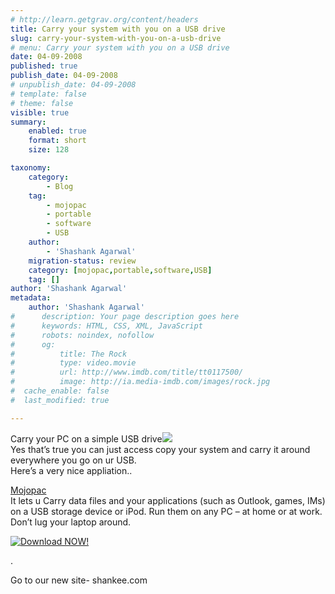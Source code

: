 ```yaml
---
# http://learn.getgrav.org/content/headers
title: Carry your system with you on a USB drive
slug: carry-your-system-with-you-on-a-usb-drive
# menu: Carry your system with you on a USB drive
date: 04-09-2008
published: true
publish_date: 04-09-2008
# unpublish_date: 04-09-2008
# template: false
# theme: false
visible: true
summary:
    enabled: true
    format: short
    size: 128

taxonomy:
    category:
        - Blog
    tag:
        - mojopac
        - portable
        - software
        - USB
    author:
        - 'Shashank Agarwal'
    migration-status: review
    category: [mojopac,portable,software,USB]
    tag: []
author: 'Shashank Agarwal'
metadata:
    author: 'Shashank Agarwal'
#      description: Your page description goes here
#      keywords: HTML, CSS, XML, JavaScript
#      robots: noindex, nofollow
#      og:
#          title: The Rock
#          type: video.movie
#          url: http://www.imdb.com/title/tt0117500/
#          image: http://ia.media-imdb.com/images/rock.jpg
#  cache_enable: false
#  last_modified: true

---
```


Carry your PC on a simple USB drive[![](http://2.bp.blogspot.com/_V2JZuLkPrjQ/SMANjENXBZI/AAAAAAAACtI/BOsS2nlh8Bk/s320/3_mojopac_logo.jpg)](http://2.bp.blogspot.com/_V2JZuLkPrjQ/SMANjENXBZI/AAAAAAAACtI/BOsS2nlh8Bk/s1600-h/3_mojopac_logo.jpg)  
Yes that’s true you can just access copy your system and carry it around everywhere you go on ur USB.  
Here’s a very nice appliation..

[Mojopac](http://www.mojopac.com/portal/content/hellomojo.jsp)  
It lets u Carry data files and your applications (such as Outlook, games, IMs) on a USB storage device or iPod. Run them on any PC – at home or at work.  
Don’t lug your laptop around. [  
](http://www.mojopac.com/portal/content/products/index.jsp)

 

 

 [![Download NOW!](http://www.mojopac.com/portal/content/images/but_download_home.jpg)](http://www.mojopac.com/portal/content/products/index.jsp)



.

Go to our new site- shankee.com
